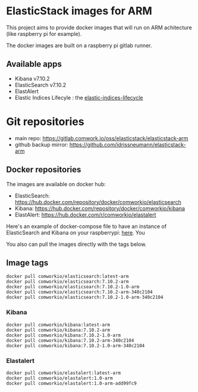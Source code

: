 # ElasticStack images for ARM

This project aims to provide docker images that will run on ARM achitecture (like raspberry pi for example).

The docker images are built on a raspberry pi gitlab runner.

## Available apps

* Kibana v7.10.2
* ElasticSearch v7.10.2
* ElastAlert
* Elastic Indices Lifecyle : the [elastic-indices-lifecycle](https://gitlab.comwork.io/oss/elasticstack/elastic-indices-lifecycle)

# Git repositories

* main repo: https://gitlab.comwork.io/oss/elasticstack/elasticstack-arm
* github backup mirror: https://github.com/idrissneumann/elasticstack-arm

## Docker repositories

The images are available on docker hub:
* ElasticSearch: https://hub.docker.com/repository/docker/comworkio/elasticsearch
* Kibana: https://hub.docker.com/repository/docker/comworkio/kibana
* ElastAlert: https://hub.docker.com/r/comworkio/elastalert

Here's an example of docker-compose file to have an instance of ElasticSearch and Kibana on your raspberrypi: [here](./docker-compose-example.yml). You 

You also can pull the images directly with the tags below.

## Image tags

```shell
docker pull comworkio/elasticsearch:latest-arm
docker pull comworkio/elasticsearch:7.10.2-arm
docker pull comworkio/elasticsearch:7.10.2-1.0-arm
docker pull comworkio/elasticsearch:7.10.2-arm-340c2104
docker pull comworkio/elasticsearch:7.10.2-1.0-arm-340c2104
```

### Kibana

```shell
docker pull comworkio/kibana:latest-arm
docker pull comworkio/kibana:7.10.2-arm
docker pull comworkio/kibana:7.10.2-1.0-arm
docker pull comworkio/kibana:7.10.2-arm-340c2104
docker pull comworkio/kibana:7.10.2-1.0-arm-340c2104
```

### Elastalert

```shell
docker pull comworkio/elastalert:latest-arm
docker pull comworkio/elastalert:1.0-arm
docker pull comworkio/elastalert:1.0-arm-add99fc9
```
